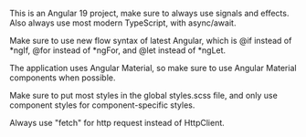 This is an Angular 19 project, make sure to always use signals and effects. Also always use most modern TypeScript, with async/await.

Make sure to use new flow syntax of latest Angular, which is @if instead of *ngIf, @for instead of *ngFor, and @let instead of *ngLet.

The application uses Angular Material, so make sure to use Angular Material components when possible.

Make sure to put most styles in the global styles.scss file, and only use component styles for component-specific styles.

Always use "fetch" for http request instead of HttpClient.